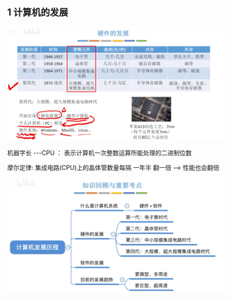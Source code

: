 ## 1 计算机的发展


![](./1.png)

机器字长 ---CPU ： 表示计算机一次整数运算所能处理的二进制位数

摩尔定律: 集成电路(CPU)上的晶体管数量每隔 一年半 翻一倍 --> 性能也会翻倍


![](./2.png)


